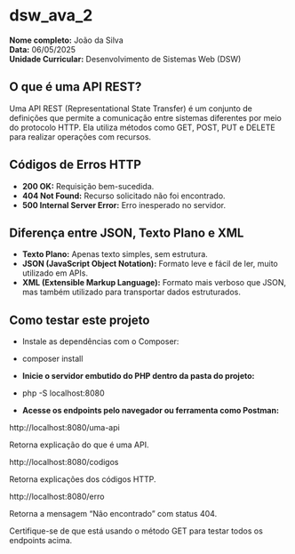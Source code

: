 # dsw_ava_2

**Nome completo:** João da Silva  
**Data:** 06/05/2025  
**Unidade Curricular:** Desenvolvimento de Sistemas Web (DSW)

## O que é uma API REST?

Uma API REST (Representational State Transfer) é um conjunto de definições que permite a comunicação entre sistemas diferentes por meio do protocolo HTTP. Ela utiliza métodos como GET, POST, PUT e DELETE para realizar operações com recursos.

## Códigos de Erros HTTP

- **200 OK:** Requisição bem-sucedida.
- **404 Not Found:** Recurso solicitado não foi encontrado.
- **500 Internal Server Error:** Erro inesperado no servidor.

## Diferença entre JSON, Texto Plano e XML

- **Texto Plano:** Apenas texto simples, sem estrutura.
- **JSON (JavaScript Object Notation):** Formato leve e fácil de ler, muito utilizado em APIs.
- **XML (Extensible Markup Language):** Formato mais verboso que JSON, mas também utilizado para transportar dados estruturados.

## Como testar este projeto

- Instale as dependências com o Composer:

- composer install

- **Inicie o servidor embutido do PHP dentro da pasta do projeto:**

- php -S localhost:8080

- **Acesse os endpoints pelo navegador ou ferramenta como Postman:**

http://localhost:8080/uma-api

Retorna explicação do que é uma API.

http://localhost:8080/codigos

Retorna explicações dos códigos HTTP.

http://localhost:8080/erro

Retorna a mensagem “Não encontrado” com status 404.

Certifique-se de que está usando o método GET para testar todos os endpoints acima.
